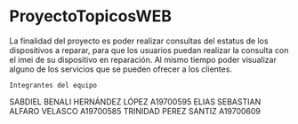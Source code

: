 # ProyectoTopicosWEB

La finalidad del proyecto es poder realizar consultas del estatus de los dispositivos a reparar,
para que los usuarios puedan realizar la consulta con el imei de su dispositivo en reparación.
Al mismo tiempo poder visualizar alguno de los servicios que se pueden ofrecer a los clientes.


	Integrantes del equipo

SABDIEL BENALI HERNÁNDEZ LÓPEZ 	A19700595
ELIAS SEBASTIAN ALFARO VELASCO 	A19700585
TRINIDAD PEREZ SANTIZ			A19700609
